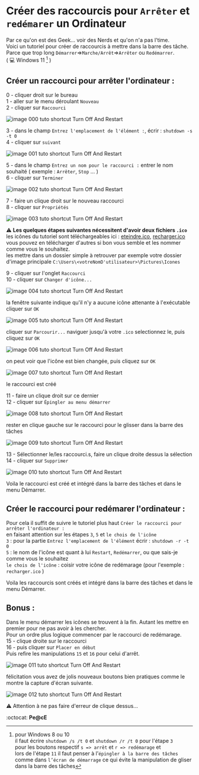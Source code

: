 # Créer des raccourcis pour ` Arrêter ` et ` redémarer ` un Ordinateur

Par ce qu'on est des Geek... voir des Nerds et qu'on n'a pas l'time.  
Voici un tutoriel pour créer de raccourcis à mettre dans la barre des tâche.  
Parce que trop long ` Démarrer `=>` Marche/Arrêt `=>` Arrêter ` ou  ` Redémarrer `.  
( :computer: Windows 11 [^*] )

## Créer un raccourci pour arrêter l'ordinateur :

0 - cliquer droit sur le bureau  
1 - aller sur le menu déroulant ` Nouveau `  
2 - cliquer sur ` Raccourci `

![image 000 tuto shortcut Turn Off And Restart](https://raw.githubusercontent.com/itsumiuwu/shortcutTurnOffAndRestart/main/public/img/shutdown_000.png)

3 - dans le champ ` Entrez l'emplacement de l'élément : `, écrir : ` shutdown -s -t 0 `  
4 - cliquer sur ` suivant `

![image 001 tuto shortcut Turn Off And Restart](https://raw.githubusercontent.com/itsumiuwu/shortcutTurnOffAndRestart/main/public/img/shutdown_001.png)

5 - dans le champ ` Entrez un nom pour le raccourci : ` entrer le nom souhaité ( exemple : ` Arrêter `, ` Stop ` ... )  
6 - cliquer sur ` Terminer `

![image 002 tuto shortcut Turn Off And Restart](https://raw.githubusercontent.com/itsumiuwu/shortcutTurnOffAndRestart/main/public/img/shutdown_002.png)

7 - faire un clique droit sur le nouveau raccourci  
8 - cliquer sur ` Propriétés `

![image 003 tuto shortcut Turn Off And Restart](https://raw.githubusercontent.com/itsumiuwu/shortcutTurnOffAndRestart/main/public/img/shutdown_003.png)

:warning: __Les quelques étapes suivantes nécessitent d'avoir deux fichiers ` .ico `__  
les icônes du tutoriel sont téléchargeables ici : [eteindre.ico](https://raw.githubusercontent.com/itsumiuwu/shortcutTurnOffAndRestart/main/public/img/eteindre.ico), [recharger.ico](https://raw.githubusercontent.com/itsumiuwu/shortcutTurnOffAndRestart/main/public/img/recharger.ico)  
vous pouvez en télécharger d'autres si bon vous semble et les nommer comme vous le souhaitez.  
les mettre dans un dossier simple à retrouver par exemple votre dossier d'image principale ` C:\Users\<votreNomD'utilisateur>\Pictures\Icones `

9 - cliquer sur l'onglet ` Raccourci `  
10 - cliquer sur ` Changer d'icône... `

![image 004 tuto shortcut Turn Off And Restart](https://raw.githubusercontent.com/itsumiuwu/shortcutTurnOffAndRestart/main/public/img/shutdown_004.png)

la fenêtre suivante indique qu'il n'y a aucune icône attenante à l'exécutable cliquer sur ` OK `

![image 005 tuto shortcut Turn Off And Restart](https://raw.githubusercontent.com/itsumiuwu/shortcutTurnOffAndRestart/main/public/img/shutdown_005.png)

cliquer sur ` Parcourir... ` naviguer jusqu'à votre ` .ico ` selectionnez le, puis cliquez sur ` OK `

![image 006 tuto shortcut Turn Off And Restart](https://raw.githubusercontent.com/itsumiuwu/shortcutTurnOffAndRestart/main/public/img/shutdown_006.png)

on peut voir que l'icône est bien changée, puis cliquez sur ` OK `

![image 007 tuto shortcut Turn Off And Restart](https://raw.githubusercontent.com/itsumiuwu/shortcutTurnOffAndRestart/main/public/img/shutdown_007.png)

le raccourci est créé

11 - faire un clique droit sur ce dernier  
12 - cliquer sur ` Épingler au menu démarrer `

![image 008 tuto shortcut Turn Off And Restart](https://raw.githubusercontent.com/itsumiuwu/shortcutTurnOffAndRestart/main/public/img/shutdown_008.png)

rester en clique gauche sur le raccourci pour le glisser dans la barre des tâches

![image 009 tuto shortcut Turn Off And Restart](https://raw.githubusercontent.com/itsumiuwu/shortcutTurnOffAndRestart/main/public/img/shutdown_009.png)

13 - Sélectionner le/les raccourci.s, faire un clique droite dessus la sélection  
14 - cliquer sur ` Supprimer `

![image 010 tuto shortcut Turn Off And Restart](https://raw.githubusercontent.com/itsumiuwu/shortcutTurnOffAndRestart/main/public/img/shutdown_010.png)

Voila le raccourci est créé et intégré dans la barre des tâches et dans le menu Démarrer.

## Créer le raccourci pour redémarer l'ordinateur :

Pour cela il suffit de suivre le tutoriel plus haut ` Créer le raccourci pour arrêter l'ordinateur : `  
en faisant attention sur les étapes ` 3 `, ` 5 ` et ` le chois de l'icône `  
` 3 ` : pour la partie ` Entrez l'emplacement de l'élément ` écrir : ` shutdown -r -t 0 `  
` 5 ` : le nom de l'icône est quant à lui ` Restart `, ` Redémarrer `, ou que sais-je comme vous le souhaitez  
` le chois de l'icône ` : coisir votre icône de redémarage (pour l'exemple : ` recharger.ico ` )

Voila les raccourcis sont créés et intégré dans la barre des tâches et dans le menu Démarrer.

## Bonus :

Dans le menu démarrer les icônes se trouvent à la fin. Autant les mettre en premier pour ne pas avoir à les chercher.  
Pour un ordre plus logique commencer par le raccourci de redémarage.  
15 - clique droite sur le raccourci  
16 - puis cliquer sur ` Placer en début `  
Puis refire les manipulations ` 15 ` et ` 16 ` pour celui d'arrêt.

![image 011 tuto shortcut Turn Off And Restart](https://raw.githubusercontent.com/itsumiuwu/shortcutTurnOffAndRestart/main/public/img/shutdown_011.png)

félicitation vous avez de jolis nouveaux boutons bien pratiques comme le montre la capture d'écran suivante.

![image 012 tuto shortcut Turn Off And Restart](https://raw.githubusercontent.com/itsumiuwu/shortcutTurnOffAndRestart/main/public/img/shutdown_012.png)

:warning: Attention à ne pas faire d'erreur de clique dessus...

:octocat: __Pe@cE__

[^*]: pour Windows 8 ou 10  
il faut écrire ` shutdown /s /t 0 ` et ` shutdown /r /t 0 ` pour l'étape ` 3 `  
pour les boutons respectif ` s => arrêt ` et ` r => redémarage ` et  
lors de l'étape ` 11 ` il faut penser à l'` épingler à la barre des tâches `  
comme dans ` l’écran de démarrage ` ce qui évite la manipulation de gliser dans la barre des tâches

